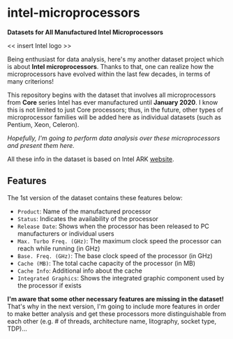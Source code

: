 # intel-microprocessors

**Datasets for All Manufactured Intel Microprocessors**

<< insert Intel logo >>

Being enthusiast for data analysis, here's my another dataset project which is about **Intel microprocessors**. Thanks to that, one can realize how the microprocessors have evolved within the last few decades, in terms of many criterions!

This repository begins with the dataset that involves all microprocessors from **Core** series Intel has ever manufactured until **January 2020**. I know this is not limited to just Core processors; thus, in the future, other types of microprocessor families will be added here as individual datasets (such as Pentium, Xeon, Celeron).

_Hopefully, I'm going to perform data analysis over these microprocessors and present them here._

All these info in the dataset is based on Intel ARK [website](https://ark.intel.com/content/www/tr/tr/ark.html).

## Features

The 1st version of the dataset contains these features below:

- `Product`: Name of the manufactured processor
- `Status`: Indicates the availability of the processor
- `Release Date`: Shows when the processor has been released to PC manufacturers or individual users
- `Max. Turbo Freq. (GHz)`: The maximum clock speed the processor can reach while running (in GHz)
- `Base. Freq. (GHz)`: The base clock speed of the processor (in GHz)
- `Cache (MB)`: The total cache capacity of the processor (in MB)
- `Cache Info`: Additional info about the cache
- `Integrated Graphics`: Shows the integrated graphic component used by the processor if exists

**I'm aware that some other necessary features are missing in the dataset!** That's why in the next version, I'm going to include more features in order to make better analysis and get these processors more distinguishable from each other (e.g. # of threads, architecture name, litography, socket type, TDP)...
